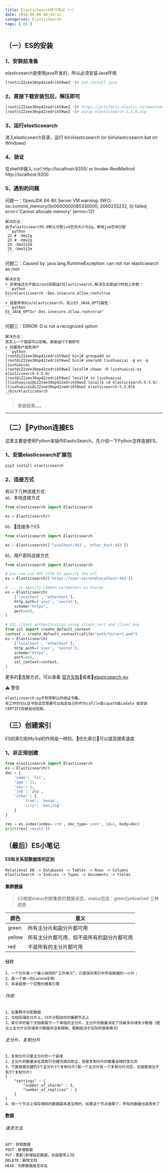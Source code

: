 ```yaml
---
title: ElasticSearch学习笔记（一）
date: 2018-09-06 08:43:11
categories: ElasticSearch
tags: ['ES']
---
```


## （一）ES的安装
### 1、安装前准备
elasticsearch是使用java开发的，所以必须安装Java环境
```python
[root@iZ2zee30op42zedrik59weZ ~]# yum install java
```
<!-- more -->

### 2、直接下载安装包后，解压即可
```python
[root@iZ2zee30op42zedrik59weZ ~]# https://artifacts.elastic.co/downloads/elasticsearch/elasticsearch-5.5.0.zip
[root@iZ2zee30op42zedrik59weZ ~]# unzip elasticsearch-5.5.0.zip
```

### 3、运行elasticsearch
进入elasticsearch目录，运行 bin/elasticsearch (or bin\elasticsearch.bat on Windows)

### 4、验证
在shell中输入 curl http://localhost:9200/ or Invoke-RestMethod http://localhost:9200 

### 5、遇到的问题
问题一：OpenJDK 64-Bit Server VM warning: INFO: os::commit_memory(0x0000000085330000, 2060255232, 0) failed; error='Cannot allocate memory' (errno=12)

	解决办法：
	由于elasticsearch5.0默认分配jvm空间大小为2g，修改jvm空间分配
	```python
	 22 # -Xms2g
	 23 # -Xmx2g
	 24 -Xms512m
	 25 -Xmx512m
	 ```
问题二：Caused by: java.lang.RuntimeException: can not run elasticsearch as root

	解决办法：
	+ 异常描述为不能以root权限运行Elasticsearch.解决办法是运行时加上参数：
	```python
	bin/elasticsearch -Des.insecure.allow.root=true
	```
	+ 或者修改bin/elasticsearch，加上ES_JAVA_OPTS属性：
	```python
	ES_JAVA_OPTS="-Des.insecure.allow.root=true"
	```

问题三：ERROR: D is not a recognized option

	解决办法：
	其实上一个错误可以忽略，直接运行下面即可
	+ 创建用户组和用户
	```python
	[root@iZ2zee30op42zedrik59weZ bin]# groupadd es
	[root@iZ2zee30op42zedrik59weZ bin]# useradd liushuaicai -g es -p liushuaicai
	[root@iZ2zee30op42zedrik59weZ local]# chown -R liushuaicai:es elasticsearch-5.5.0/
	[root@iZ2zee30op42zedrik59weZ local]# su liushuaicai
	[liushuaicai@iZ2zee30op42zedrik59weZ local]$ cd elasticsearch-5.5.0/
	[liushuaicai@iZ2zee30op42zedrik59weZ elasticsearch-5.5.0]$ ./bin/elasticsearch
	```


> 安装结束。。。

---

## （二）Python连接ES
这里主要是使用Python来操作ElasticSearch，先介绍一下Python怎样连接ES。
### 1、安装elasticsearch扩展包
```python
pip3 install elasticsearch
```
### 2、连接方式
有以下几种连接方式:  
a)、本地连接方式
```python
from elasticsearch import Elasticsearch

es = Elasticsearch()
```
b)、连接多个ES
```python
from elasticsearch import Elasticsearch

es = Elasticsearch(['localhost:443', 'other_host:443'])
```
b)、用户密码连接方式
```python
from elasticsearch import Elasticsearch

# you can use RFC-1738 to specify the url
es = Elasticsearch(['https://user:secret@localhost:443'])

# ... or specify common parameters as kwargs
es = Elasticsearch(
    ['localhost', 'otherhost'],
    http_auth=('user', 'secret'),
    scheme="https",
    port=443,
)

# SSL client authentication using client_cert and client_key
from ssl import create_default_context
context = create_default_context(cafile="path/to/cert.pem")
es = Elasticsearch(
    ['localhost', 'otherhost'],
    http_auth=('user', 'secret'),
    scheme="https",
    port=443,
    ssl_context=context,
)
```
更多的连接方式，可以查看 [官方文档](https://www.elastic.co/guide/en/elasticsearch/reference/current/index.html)或者[elasticsearch-py](https://elasticsearch-py.readthedocs.io/en/master/)

⚠️ 警告

    elasticsearch-py不附带默认的根证书集。
    有工作的SSL证书验证您需要可以指定自己的作为cafile或capath或cadata 或安装CERTIFI将被自动拾取。



## （三）创建索引
ES的索引和MySql的作用是一样的，优化索引可以提高搜索速度
### 1、非正规创建

```python
from elasticsearch import Elasticsearch
es = Elasticsearch()
doc = {
    'name': 'lsc',
    'age': 23,
    'sex': 1,
    'job': 'php',
    'other': {
        'from': 'henan',
        'city': 'beijing'
    }
}

res = es.index(index='crm', doc_type='user', id=1, body=doc)
print(res['result'])
```

## （最后）ES小笔记
#### ES和关系型数据库的区别
```
Relational DB -> Databases -> Tables -> Rows -> Columns
ElasticSearch -> Indices -> Types -> Documents -> Fields
```
#### 集群健康
> ES根据status判断集群的健康状态，status包括：green|yellow|red 三种颜色

颜色 | 意义
---|---
green | 所有主分片和副分片都可用
yellow | 所有主分片都可用，但不是所有的副分片都可用
red | 不是所有的主分片都可用

#### 分片
```
1、一个分片是一个最小级别的“工作单元”，只是保存索引中所有数据的一小片；
2、是一个单一的Lucene实例
3、本身就是一个完整的搜素引擎
```
###### 作用
```
1、在集群中分配数据
2、文档存储在分片上，分片分配给你的集群节点上
3、索引中的每个文档都属于一个单独的主分片，主分片的数量决定了你最多存储多少数据（理论上主分片对存储多少数据并没有限制，限制取决于实际的使用情况）
```
###### 主分片、复制分片
```
1、复制分片只是主分片的一个副本
2、主分片的数量会在其索引创建完成后修正，但是复制分片的数量会随时变化的
3、下面就是创建的3个主分片1个复制分片(每一个主分片有一个复制分片对应，也就是相当于有3个复制分片)
{
    "settings" : {
        "number_of_shards" : 3,
        "number_of_replicas" : 1
    }
}
4、同一个节点上保存相同的数据副本是没用的，如果这个节点故障了，所有的数据也就丢失了
```

#### 数据
###### 请求方法
```
GET：获取数据
POST：新增数据
PUT：更新|新增指定数据，也就是带上ID
DELETE：删除文档
HEAD：判断数据是否存在
```